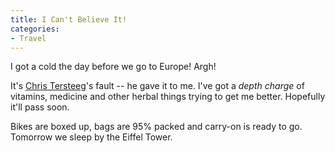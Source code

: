 ```yaml
---
title: I Can't Believe It!
categories:
- Travel
---
```


I got a cold the day before we go to Europe! Argh!

It's [Chris Tersteeg](http://www.tersteeg.org/)'s fault -- he gave it to me. I've got a _depth charge_ of vitamins, medicine and other herbal things trying to get me better. Hopefully it'll pass soon.

Bikes are boxed up, bags are 95% packed and carry-on is ready to go. Tomorrow we sleep by the Eiffel Tower.
